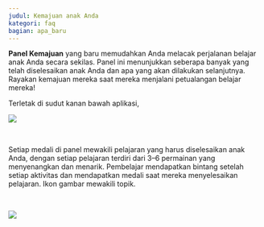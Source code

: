 ```yaml
---
judul: Kemajuan anak Anda
kategori: faq
bagian: apa_baru
---
```

**Panel Kemajuan** yang baru memudahkan Anda melacak perjalanan belajar anak Anda secara sekilas. Panel ini menunjukkan seberapa banyak yang telah diselesaikan anak Anda dan apa yang akan dilakukan selanjutnya. Rayakan kemajuan mereka saat mereka menjalani petualangan belajar mereka!

Terletak di sudut kanan bawah aplikasi,

![](https://help.Studycat.com/hc/article_attachments/40392758902553)

 

Setiap medali di panel mewakili pelajaran yang harus diselesaikan anak Anda, dengan setiap pelajaran terdiri dari 3–6 permainan yang menyenangkan dan menarik. Pembelajar mendapatkan bintang setelah setiap aktivitas dan mendapatkan medali saat mereka menyelesaikan pelajaran. Ikon gambar mewakili topik.

 

![](https://help.Studycat.com/hc/article_attachments/40392758904601)